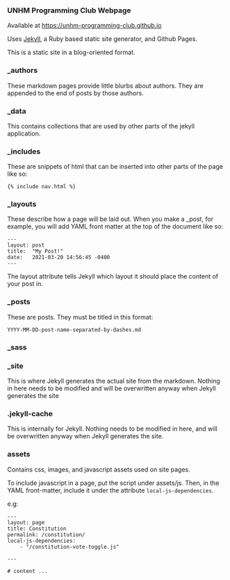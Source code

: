 ### UNHM Programming Club Webpage

Available at https://unhm-programming-club.github.io

Uses [Jekyll](https://jekyllrb.com/docs/), a Ruby based static site generator, and Github Pages.

This is a static site in a blog-oriented format.

### _authors

These markdown pages provide little blurbs about authors. They are appended to the end of posts by those authors.

### _data

This contains collections that are used by other parts of the jekyll application.

### _includes

These are snippets of html that can be inserted into other parts of the page like so:

```
{% include nav.html %}
```

### _layouts

These describe how a page will be laid out. When you make a _post, for example, you will add YAML front matter at the top of the document like so:

```
---
layout: post
title:  "My Post!"
date:   2021-03-20 14:56:45 -0400
---
```
The layout attribute tells Jekyll which layout it should place the content of your post in.

### _posts

These are posts. They must be titled in this format:

```
YYYY-MM-DD-post-name-separated-by-dashes.md
```

### _sass

### _site

This is where Jekyll generates the actual site from the markdown. Nothing in here needs to be modified and will be overwritten anyway when Jekyll generates the site

### .jekyll-cache

This is internally for Jekyll. Nothing needs to be modified in here, and will be overwritten anyway when Jekyll generates the site.

### assets

Contains css, images, and javascript assets used on site pages.

To include javascript in a page, put the script under assets/js. Then, in the YAML front-matter, include it under the attribute `local-js-dependencies`.

e.g:

```
---
layout: page
title: Constitution
permalink: /constitution/
local-js-dependencies: 
    - "/constitution-vote-toggle.js"

---

# content ...

```